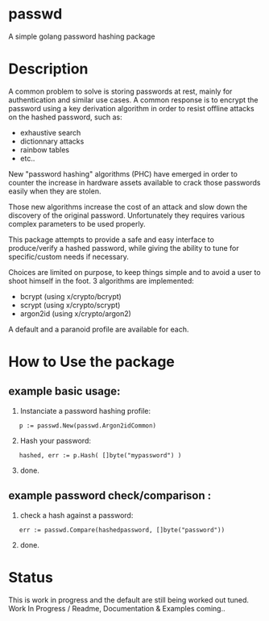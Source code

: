 # passwd
A simple golang password hashing package

# Description

A common problem to solve is storing passwords at rest, mainly for authentication and similar use cases.
A common response is to encrypt the password using a key derivation algorithm in order to resist offline attacks 
on the hashed password, such as: 
- exhaustive search
- dictionnary attacks
- rainbow tables
- etc..

New "password hashing" algorithms (PHC) have emerged in order to counter the increase in hardware assets
available to crack those passwords easily when they are stolen.

Those new algorithms increase the cost of an attack and slow down the discovery of the original password.
Unfortunately they requires various complex parameters to be used properly.

This package attempts to provide a safe and easy interface to produce/verify a hashed password,
while giving the ability to tune for specific/custom needs if necessary.

Choices are limited on purpose, to keep things simple and to avoid a user to shoot himself in the foot.
3 algorithms are implemented:

- bcrypt (using x/crypto/bcrypt)
- scrypt (using x/crypto/scrypt)
- argon2id (using x/crypto/argon2)

A default and a paranoid profile are available for each.

# How to Use the package

## example basic usage:

1. Instanciate a password hashing profile:
```
   p := passwd.New(passwd.Argon2idCommon)
````

2. Hash your password:
```
   hashed, err := p.Hash( []byte("mypassword") )
````

3. done.


## example password check/comparison :

1. check a hash against a password:
```
   err := passwd.Compare(hashedpassword, []byte("password"))
```

2. done.


# Status

This is work in progress and the default are still being worked out tuned.
Work In Progress / Readme, Documentation & Examples coming..
